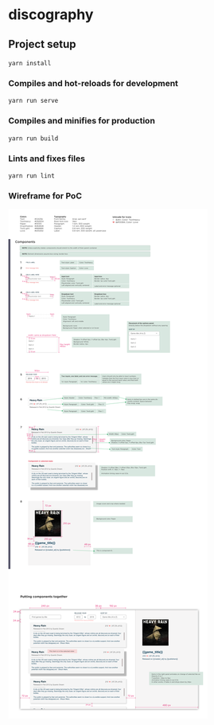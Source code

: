 # discography

## Project setup
```
yarn install
```

### Compiles and hot-reloads for development
```
yarn run serve
```

### Compiles and minifies for production
```
yarn run build
```

### Lints and fixes files
```
yarn run lint
```


### Wireframe for PoC
![alt text](https://github.com/tessaSAC/discography/blob/master/src/images/PoC%20Wireframe.png)
